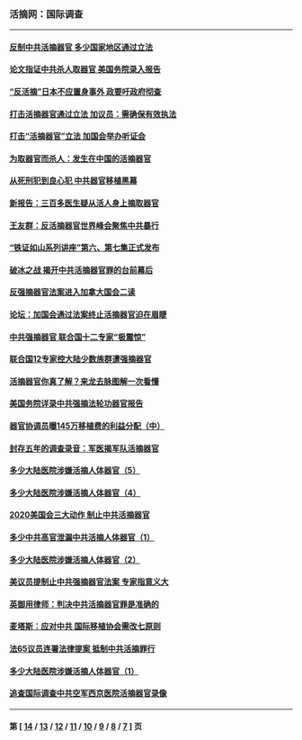### 活摘网：国际调查
---
#### [反制中共活摘器官 多少国家地区通过立法](../../pages/nf5947/n14009863.md?07280430) 
#### [论文指证中共杀人取器官 美国务院录入报告](../../pages/nf5947/n13999890.md?07280430) 
#### [“反活摘”日本不应置身事外 政要吁政府彻查](../../pages/nf5947/n13971188.md?07280430) 
#### [打击活摘器官通过立法 加议员：需确保有效执法](../../pages/nf5947/n13886356.md?07280430) 
#### [打击“活摘器官”立法 加国会举办听证会](../../pages/nf5947/n13869362.md?07280430) 
#### [为取器官而杀人：发生在中国的活摘器官](../../pages/nf5947/n13794731.md?07280430) 
#### [从死刑犯到良心犯 中共器官移植黑幕](../../pages/nf5947/n13764669.md?07280430) 
#### [新报告：三百多医生疑从活人身上摘取器官](../../pages/nf5947/n13703044.md?07280430) 
#### [王友群：反活摘器官世界峰会聚焦中共暴行](../../pages/nf5947/n13250738.md?07280430) 
#### [“铁证如山系列讲座”第六、第七集正式发布](../../pages/nf5947/n13106287.md?07280430) 
#### [破冰之战 揭开中共活摘器官罪的台前幕后](../../pages/nf5947/n13082457.md?07280430) 
#### [反强摘器官法案进入加拿大国会二读](../../pages/nf5947/n13033450.md?07280430) 
#### [论坛：加国会通过法案终止活摘器官迫在眉睫](../../pages/nf5947/n13029839.md?07280430) 
#### [中共强摘器官 联合国十二专家“极震惊”](../../pages/nf5947/n13024313.md?07280430) 
#### [联合国12专家控大陆少数族群遭强摘器官](../../pages/nf5947/n13023877.md?07280430) 
#### [活摘器官你真了解？来龙去脉图解一次看懂](../../pages/nf5947/n13013820.md?07280430) 
#### [美国务院详录中共强摘法轮功器官报告](../../pages/nf5947/n12944519.md?07280430) 
#### [器官协调员曝145万移植费的利益分配（中）](../../pages/nf5947/n12894547.md?07280430) 
#### [封存五年的调查录音：军医揭军队活摘器官](../../pages/nf5947/n12798692.md?07280430) 
#### [多少大陆医院涉嫌活摘人体器官（5）](../../pages/nf5947/n12768383.md?07280430) 
#### [多少大陆医院涉嫌活摘人体器官（4）](../../pages/nf5947/n12664434.md?07280430) 
#### [2020美国会三大动作 制止中共活摘器官](../../pages/nf5947/n12682004.md?07280430) 
#### [多少中共高官泄漏中共活摘人体器官（1）](../../pages/nf5947/n12671234.md?07280430) 
#### [多少大陆医院涉嫌活摘人体器官（2）](../../pages/nf5947/n12655589.md?07280430) 
#### [美议员提制止中共强摘器官法案 专家指意义大](../../pages/nf5947/n12630561.md?07280430) 
#### [英御用律师：判决中共活摘器官罪是准确的](../../pages/nf5947/n12580740.md?07280430) 
#### [麦塔斯：应对中共 国际移植协会需改七原则](../../pages/nf5947/n12514711.md?07280430) 
#### [法65议员连署法律提案 抵制中共活摘罪行](../../pages/nf5947/n12437047.md?07280430) 
#### [多少大陆医院涉嫌活摘人体器官（1）](../../pages/nf5947/n12414284.md?07280430) 
#### [追查国际调查中共空军西京医院活摘器官录像](../../pages/nf5947/n12348837.md?07280430) 

---
#### 第 [ [14](./14.md?07280430) / [13](./13.md?07280430) / [12](./12.md?07280430) / [11](./11.md?07280430) / [10](./10.md?07280430) / [9](./9.md?07280430) / [8](./8.md?07280430) / [7](./7.md?07280430) ] 页
